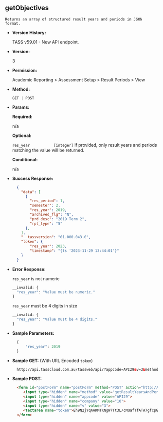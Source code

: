 **getObjectives**
----
	Returns an array of structured result years and periods in JSON format.

* **Version History:**

  TASS v59.01 - New API endpoint.

* **Version:**

	3

* **Permission:**

	Academic Reporting > Assessment Setup > Result Periods > View

* **Method:**

	`GET | POST`

* **Params:**

	**Required:**

	n/a

	**Optional:**

	`res_year			[integer]`		If provided, only result years and periods matching the value will be returned.
	
	**Conditional:**

	n/a

* **Success Response:**
    ```json
      {
        "data": [
          {
            "res_period": 1,
            "semester": 2,
            "res_year": 2019,
            "archived_flg": "N",
            "prd_desc": "2019 Term 2",
            "rpt_type": "5"
		  },
        ],
        "__tassversion": "01.000.043.0",
        "token": {
			"res_year": 2023,
			"timestamp": "{ts '2023-11-29 13:44:01'}"
        }
      }
    ```
 
* **Error Response:**

    `res_year` is not numeric
    ```javascript
    __invalid: {
      "res_year": "Value must be numeric."
    }
    ```

    `res_year` must be 4 digits in size
    ```javascript
    __invalid: {
      "res_year": "Value must be 4 digits."
    }
    ```
    
* **Sample Parameters:**

  ```javascript
	{
		"res_year": 2019
	}
  ```

* **Sample GET:** (With URL Encoded `token`)

  ```HTML
    http://api.tasscloud.com.au/tassweb/api/?appcode=API29&v=3&method=GetResultYearsAndPeriods&token=Eh9N2jYqAAKMTKNgW7Tt3L%2FcMQafTfATA7gfcpGJ2Qw%3D&company=10
  ```
  
* **Sample POST:**

  ```HTML
    <form id="postForm" name="postForm" method="POST" action="http://api.tasscloud.com.au/tassweb/api/">
       <input type="hidden" name="method" value="getResultYearsAndPeriods">
       <input type="hidden" name="appcode" value="API29">
       <input type="hidden" name="company" value="10">
       <input type="hidden" name="v" value="3">
       <textarea name="token">Eh9N2jYqAAKMTKNgW7Tt3L/cMQafTfATA7gfcpGJ2Qw=</textarea>
    </form>
  ```
